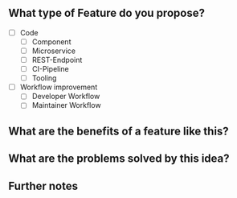 ## What type of Feature do you propose?

<!--
Select the corresponding type(s) that best match your idea.
-->

- [ ] Code
	- [ ] Component
	- [ ] Microservice
	- [ ] REST-Endpoint
	- [ ] CI-Pipeline
	- [ ] Tooling
- [ ] Workflow improvement
	- [ ] Developer Workflow
	- [ ] Maintainer Workflow
	
## What are the benefits of a feature like this?

<!--
Describe in a few words/sentences what the biggest benefits of this
feature would be and why we need a feature like this.
-->

## What are the problems solved by this idea?

<!--
(If applicable) Describe what problem you are currently facing
and why/how this feature would tackle that issue. 
Delete this section if not needed for your use-case. 
-->

## Further notes

<!--
Some further space to mention things that you have not mentioned before.
This would also be the place to put some screenshots (if available) that
support your idea or explain it in a more descriptive way to the project
maintainers in order to make them understand your desire.
-->